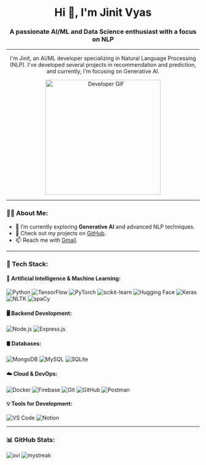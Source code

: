 <h1 align="center">Hi 👋, I'm Jinit Vyas</h1>
<h3 align="center">A passionate AI/ML and Data Science enthusiast with a focus on NLP</h3>

---

<div align="center">
  <p>
    I'm Jinit, an AI/ML developer specializing in Natural Language Processing (NLP). I've developed several projects in recommendation and prediction, and currently, I'm focusing on Generative AI.
  </p>
  <img src="https://media.tenor.com/Ug6cbVA1ZsMAAAAM/developer.gif" alt="Developer GIF" width="300">
</div>

---

### 👨‍💻 About Me:
- 🌱 I’m currently exploring **Generative AI** and advanced NLP techniques.
- 💼 Check out my projects on [GitHub](https://github.com/your-username).
- 📫 Reach me with [Gmail](mailto:jinitvyas@gmail.com).

---

### 🚀 Tech Stack:

#### 🧠 Artificial Intelligence & Machine Learning:
![Python](https://img.shields.io/badge/-Python-3776AB?logo=python&logoColor=white&style=flat)
![TensorFlow](https://img.shields.io/badge/-TensorFlow-FF6F00?logo=tensorflow&logoColor=white&style=flat)
![PyTorch](https://img.shields.io/badge/-PyTorch-EE4C2C?logo=pytorch&logoColor=white&style=flat)
![scikit-learn](https://img.shields.io/badge/-scikit--learn-F7931E?logo=scikit-learn&logoColor=white&style=flat)
![Hugging Face](https://img.shields.io/badge/-Hugging%20Face-FF8A00?logo=huggingface&logoColor=white&style=flat)
![Keras](https://img.shields.io/badge/-Keras-D00000?logo=keras&logoColor=white&style=flat)
![NLTK](https://img.shields.io/badge/-NLTK-1D976C?logo=nltk&logoColor=white&style=flat)
![spaCy](https://img.shields.io/badge/-spaCy-09A3D5?logo=spacy&logoColor=white&style=flat)

#### 🖥️ Backend Development:
![Node.js](https://img.shields.io/badge/-Node.js-339933?logo=node.js&logoColor=white&style=flat)
![Express.js](https://img.shields.io/badge/-Express.js-000000?logo=express&logoColor=white&style=flat)

#### 🛢️ Databases:
![MongoDB](https://img.shields.io/badge/-MongoDB-47A248?logo=mongodb&logoColor=white&style=flat)
![MySQL](https://img.shields.io/badge/-MySQL-4479A1?logo=mysql&logoColor=white&style=flat)
![SQLite](https://img.shields.io/badge/-SQLite-003B57?logo=sqlite&logoColor=white&style=flat)

#### ☁️ Cloud & DevOps:
![Docker](https://img.shields.io/badge/-Docker-2496ED?logo=docker&logoColor=white&style=flat)
![Firebase](https://img.shields.io/badge/-Firebase-FFCA28?logo=firebase&logoColor=black&style=flat)
![Git](https://img.shields.io/badge/-Git-F05032?logo=git&logoColor=white&style=flat)
![GitHub](https://img.shields.io/badge/-GitHub-181717?logo=github&logoColor=white&style=flat)
![Postman](https://img.shields.io/badge/-Postman-FF6C37?logo=postman&logoColor=white&style=flat)

#### 💡 Tools for Development:
![VS Code](https://img.shields.io/badge/-VS%20Code-007ACC?logo=visual-studio-code&logoColor=white&style=flat)
![Notion](https://img.shields.io/badge/-Notion-000000?logo=notion&logoColor=white&style=flat)


---

### 📊 GitHub Stats:
<img src="https://github-readme-stats.vercel.app/api/top-langs?username=jinitvyas&show_icons=true&locale=en&layout=compact&theme=dark" alt="ovi" />
<img src="https://github-readme-streak-stats.herokuapp.com/?user=jinitvyas&theme=tokyonight" alt="mystreak"/>


